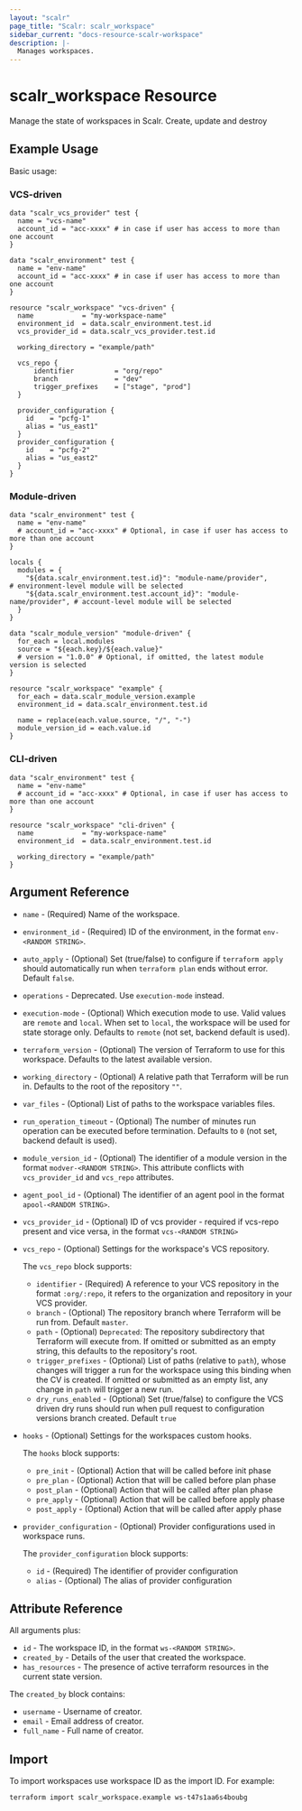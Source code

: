 ```yaml
---
layout: "scalr"
page_title: "Scalr: scalr_workspace"
sidebar_current: "docs-resource-scalr-workspace"
description: |-
  Manages workspaces.
---
```


# scalr_workspace Resource

Manage the state of workspaces in Scalr. Create, update and destroy

## Example Usage

Basic usage:

### VCS-driven
```hcl
data "scalr_vcs_provider" test {
  name = "vcs-name"
  account_id = "acc-xxxx" # in case if user has access to more than one account
}

data "scalr_environment" test {
  name = "env-name"
  account_id = "acc-xxxx" # in case if user has access to more than one account
}

resource "scalr_workspace" "vcs-driven" {
  name            = "my-workspace-name"
  environment_id  = data.scalr_environment.test.id
  vcs_provider_id = data.scalr_vcs_provider.test.id

  working_directory = "example/path"

  vcs_repo {
      identifier          = "org/repo"
      branch              = "dev"
      trigger_prefixes    = ["stage", "prod"]
  }

  provider_configuration {
    id    = "pcfg-1"
    alias = "us_east1"
  }
  provider_configuration {
    id    = "pcfg-2"
    alias = "us_east2"
  }
}
```

### Module-driven

```hcl
data "scalr_environment" test {
  name = "env-name"
  # account_id = "acc-xxxx" # Optional, in case if user has access to more than one account
}

locals {
  modules = {
    "${data.scalr_environment.test.id}": "module-name/provider",         # environment-level module will be selected
    "${data.scalr_environment.test.account_id}": "module-name/provider", # account-level module will be selected
  }
}

data "scalr_module_version" "module-driven" {
  for_each = local.modules
  source = "${each.key}/${each.value}"
  # version = "1.0.0" # Optional, if omitted, the latest module version is selected
}

resource "scalr_workspace" "example" {
  for_each = data.scalr_module_version.example
  environment_id = data.scalr_environment.test.id

  name = replace(each.value.source, "/", "-")
  module_version_id = each.value.id
}
```

### CLI-driven

```hcl
data "scalr_environment" test {
  name = "env-name"
  # account_id = "acc-xxxx" # Optional, in case if user has access to more than one account
}

resource "scalr_workspace" "cli-driven" {
  name            = "my-workspace-name"
  environment_id  = data.scalr_environment.test.id

  working_directory = "example/path"
}
```

## Argument Reference

* `name` - (Required) Name of the workspace.
* `environment_id` - (Required) ID of the environment, in the format `env-<RANDOM STRING>`.
* `auto_apply` - (Optional) Set (true/false) to configure if `terraform apply` should automatically run when `terraform plan` ends without error. Default `false`.
* `operations` - Deprecated. Use `execution-mode` instead.
* `execution-mode` - (Optional) Which execution mode to use. Valid values are `remote` and `local`. When set to `local`, the workspace will be used for state storage only. Defaults to `remote` (not set, backend default is used).
* `terraform_version` - (Optional) The version of Terraform to use for this workspace. Defaults to the latest available version.
* `working_directory` - (Optional) A relative path that Terraform will be run in. Defaults to the root of the repository `""`.
* `var_files` - (Optional) List of paths to the workspace variables files.
* `run_operation_timeout` - (Optional) The number of minutes run operation can be executed before termination. Defaults to `0` (not set, backend default is used).
* `module_version_id` - (Optional) The identifier of a module version in the format `modver-<RANDOM STRING>`. This attribute conflicts with `vcs_provider_id` and `vcs_repo` attributes.
* `agent_pool_id` - (Optional) The identifier of an agent pool in the format `apool-<RANDOM STRING>`.
* `vcs_provider_id` - (Optional) ID of vcs provider - required if vcs-repo present and vice versa, in the format `vcs-<RANDOM STRING>`
* `vcs_repo` - (Optional) Settings for the workspace's VCS repository.

    The `vcs_repo` block supports: 
    * `identifier` - (Required) A reference to your VCS repository in the format `:org/:repo`, it refers to the organization and repository in your VCS provider.
    * `branch` - (Optional) The repository branch where Terraform will be run from. Default `master`.
    * `path` - (Optional) `Deprecated`: The repository subdirectory that Terraform will execute from. If omitted or submitted as an empty string, this defaults to the repository's root.
    * `trigger_prefixes` - (Optional) List of paths (relative to `path`), whose changes will trigger a run for the workspace using this binding when the CV is created. If omitted or submitted as an empty list, any change in `path` will trigger a new run.
    * `dry_runs_enabled` - (Optional) Set (true/false) to configure the VCS driven dry runs should run when pull request to configuration versions branch created. Default `true`

* `hooks` - (Optional) Settings for the workspaces custom hooks.

   The `hooks` block supports: 
  * `pre_init` - (Optional) Action that will be called before init phase
  * `pre_plan` - (Optional) Action that will be called before plan phase
  * `post_plan` - (Optional) Action that will be called after plan phase
  * `pre_apply` - (Optional) Action that will be called before apply phase
  * `post_apply` - (Optional) Action that will be called after apply phase

* `provider_configuration` - (Optional) Provider configurations used in workspace runs.

   The `provider_configuration` block supports:
  * `id` - (Required) The identifier of provider configuration
  * `alias` - (Optional) The alias of provider configuration

## Attribute Reference

All arguments plus:

* `id` - The workspace ID, in the format `ws-<RANDOM STRING>`.
* `created_by` - Details of the user that created the workspace.
* `has_resources` - The presence of active terraform resources in the current state version.

The `created_by` block contains:

* `username` - Username of creator.
* `email` - Email address of creator.
* `full_name` - Full name of creator.

## Import

To import workspaces use workspace ID as the import ID. For example:
```shell
terraform import scalr_workspace.example ws-t47s1aa6s4boubg
```
